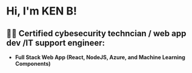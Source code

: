 <h1>Hi, I'm KEN B! <br/>

<h2>👨‍💻 Certified cybesecurity techncian / web app dev /IT support engineer:</h2>

- <b>Full Stack Web App (React, NodeJS, Azure, and Machine Learning Components)</b>



